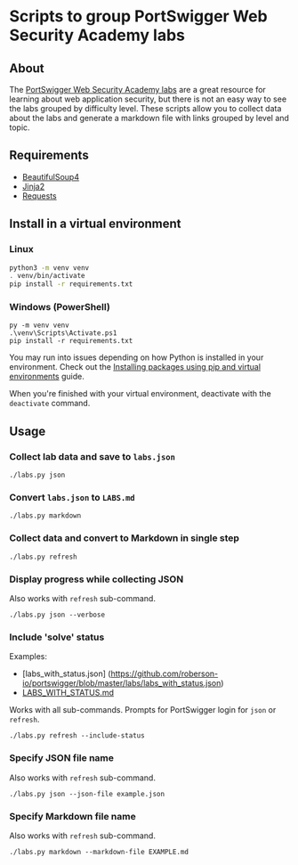 # Scripts to group PortSwigger Web Security Academy labs

## About
The [PortSwigger Web Security Academy labs](https://portswigger.net/web-security)
are a great resource for learning about web application security, but there is
not an easy way to see the labs grouped by difficulty level. These scripts
allow you to collect data about the labs and generate a markdown file with
links grouped by level and topic.

## Requirements
- [BeautifulSoup4](https://www.crummy.com/software/BeautifulSoup/)
- [Jinja2](https://jinja.palletsprojects.com/en/2.11.x/)
- [Requests](https://requests.readthedocs.io/en/master/)

## Install in a virtual environment
### Linux
```bash
python3 -m venv venv
. venv/bin/activate
pip install -r requirements.txt
```

### Windows (PowerShell)
```
py -m venv venv
.\venv\Scripts\Activate.ps1
pip install -r requirements.txt
```

You may run into issues depending on how Python is installed in your environment. Check out the [Installing packages using pip and virtual environments](https://packaging.python.org/guides/installing-using-pip-and-virtual-environments/) guide.

When you're finished with your virtual environment, deactivate with the `deactivate` command.

## Usage
### Collect lab data and save to `labs.json`
```
./labs.py json
```

### Convert `labs.json` to `LABS.md`
```
./labs.py markdown
```

### Collect data and convert to Markdown in single step
```
./labs.py refresh
```

### Display progress while collecting JSON
Also works with `refresh` sub-command.
```
./labs.py json --verbose
```

### Include 'solve' status
Examples:
- [labs_with_status.json] (https://github.com/roberson-io/portswigger/blob/master/labs/labs_with_status.json)
- [LABS_WITH_STATUS.md](https://github.com/roberson-io/portswigger/blob/master/labs/LABS_WITH_STATUS.md)

Works with all sub-commands. Prompts for PortSwigger login for `json` or `refresh`.
```
./labs.py refresh --include-status
```

### Specify JSON file name
Also works with `refresh` sub-command.
```
./labs.py json --json-file example.json
```

### Specify Markdown file name
Also works with `refresh` sub-command.
```
./labs.py markdown --markdown-file EXAMPLE.md
```
